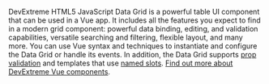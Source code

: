 DevExtreme HTML5 JavaScript Data Grid is&nbsp;a&nbsp;powerful table UI component that can be&nbsp;used in&nbsp;a&nbsp;Vue app. It&nbsp;includes all the features you expect to&nbsp;find in&nbsp;a&nbsp;modern grid component: powerful data binding, editing, and validation capabilities, versatile searching and filtering, flexible layout, and many more. You can use Vue syntax and techniques to&nbsp;instantiate and configure the Data Grid or&nbsp;handle its events. In&nbsp;addition, the Data Grid supports [prop validation](https://vuejs.org/v2/guide/components-props.html#Prop-Validation) and templates that use [named slots](https://vuejs.org/v2/guide/components-slots.html#Named-Slots). [Find out more about DevExtreme Vue components](/Documentation/Guide/Vue_Components/DevExtreme_Vue_Components/).